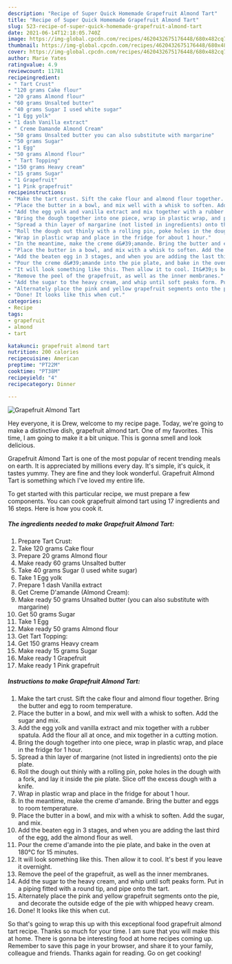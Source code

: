 ```yaml
---
description: "Recipe of Super Quick Homemade Grapefruit Almond Tart"
title: "Recipe of Super Quick Homemade Grapefruit Almond Tart"
slug: 523-recipe-of-super-quick-homemade-grapefruit-almond-tart
date: 2021-06-14T12:18:05.740Z
image: https://img-global.cpcdn.com/recipes/4620432675176448/680x482cq70/grapefruit-almond-tart-recipe-main-photo.jpg
thumbnail: https://img-global.cpcdn.com/recipes/4620432675176448/680x482cq70/grapefruit-almond-tart-recipe-main-photo.jpg
cover: https://img-global.cpcdn.com/recipes/4620432675176448/680x482cq70/grapefruit-almond-tart-recipe-main-photo.jpg
author: Marie Yates
ratingvalue: 4.9
reviewcount: 11781
recipeingredient:
- " Tart Crust"
- "120 grams Cake flour"
- "20 grams Almond flour"
- "60 grams Unsalted butter"
- "40 grams Sugar I used white sugar"
- "1 Egg yolk"
- "1 dash Vanilla extract"
- " Creme Damande Almond Cream"
- "50 grams Unsalted butter you can also substitute with margarine"
- "50 grams Sugar"
- "1 Egg"
- "50 grams Almond flour"
- " Tart Topping"
- "150 grams Heavy cream"
- "15 grams Sugar"
- "1 Grapefruit"
- "1 Pink grapefruit"
recipeinstructions:
- "Make the tart crust. Sift the cake flour and almond flour together. Bring the butter and egg to room temperature."
- "Place the butter in a bowl, and mix well with a whisk to soften. Add the sugar and mix."
- "Add the egg yolk and vanilla extract and mix together with a rubber spatula. Add the flour all at once, and mix together in a cutting motion."
- "Bring the dough together into one piece, wrap in plastic wrap, and place in the fridge for 1 hour."
- "Spread a thin layer of margarine (not listed in ingredients) onto the pie plate."
- "Roll the dough out thinly with a rolling pin, poke holes in the dough with a fork, and lay it inside the pie plate. Slice off the excess dough with a knife."
- "Wrap in plastic wrap and place in the fridge for about 1 hour."
- "In the meantime, make the creme d&#39;amande. Bring the butter and eggs to room temperature."
- "Place the butter in a bowl, and mix with a whisk to soften. Add the sugar, and mix."
- "Add the beaten egg in 3 stages, and when you are adding the last third of the egg, add the almond flour as well."
- "Pour the creme d&#39;amande into the pie plate, and bake in the oven at 180°C for 15 minutes."
- "It will look something like this. Then allow it to cool. It&#39;s best if you leave it overnight."
- "Remove the peel of the grapefruit, as well as the inner membranes."
- "Add the sugar to the heavy cream, and whip until soft peaks form. Put in a piping fitted with a round tip, and pipe onto the tart."
- "Alternately place the pink and yellow grapefruit segments onto the pie, and decorate the outside edge of the pie with whipped heavy cream."
- "Done! It looks like this when cut."
categories:
- Recipe
tags:
- grapefruit
- almond
- tart

katakunci: grapefruit almond tart 
nutrition: 200 calories
recipecuisine: American
preptime: "PT22M"
cooktime: "PT38M"
recipeyield: "4"
recipecategory: Dinner

---
```



![Grapefruit Almond Tart](https://img-global.cpcdn.com/recipes/4620432675176448/680x482cq70/grapefruit-almond-tart-recipe-main-photo.jpg)

Hey everyone, it is Drew, welcome to my recipe page. Today, we're going to make a distinctive dish, grapefruit almond tart. One of my favorites. This time, I am going to make it a bit unique. This is gonna smell and look delicious.

Grapefruit Almond Tart is one of the most popular of recent trending meals on earth. It is appreciated by millions every day. It's simple, it's quick, it tastes yummy. They are fine and they look wonderful. Grapefruit Almond Tart is something which I've loved my entire life.




To get started with this particular recipe, we must prepare a few components. You can cook grapefruit almond tart using 17 ingredients and 16 steps. Here is how you cook it.

<!--inarticleads1-->

##### The ingredients needed to make Grapefruit Almond Tart:

1. Prepare  Tart Crust:
1. Take 120 grams Cake flour
1. Prepare 20 grams Almond flour
1. Make ready 60 grams Unsalted butter
1. Take 40 grams Sugar (I used white sugar)
1. Take 1 Egg yolk
1. Prepare 1 dash Vanilla extract
1. Get  Creme D&#39;amande (Almond Cream):
1. Make ready 50 grams Unsalted butter (you can also substitute with margarine)
1. Get 50 grams Sugar
1. Take 1 Egg
1. Make ready 50 grams Almond flour
1. Get  Tart Topping:
1. Get 150 grams Heavy cream
1. Make ready 15 grams Sugar
1. Make ready 1 Grapefruit
1. Make ready 1 Pink grapefruit




<!--inarticleads2-->

##### Instructions to make Grapefruit Almond Tart:

1. Make the tart crust. Sift the cake flour and almond flour together. Bring the butter and egg to room temperature.
1. Place the butter in a bowl, and mix well with a whisk to soften. Add the sugar and mix.
1. Add the egg yolk and vanilla extract and mix together with a rubber spatula. Add the flour all at once, and mix together in a cutting motion.
1. Bring the dough together into one piece, wrap in plastic wrap, and place in the fridge for 1 hour.
1. Spread a thin layer of margarine (not listed in ingredients) onto the pie plate.
1. Roll the dough out thinly with a rolling pin, poke holes in the dough with a fork, and lay it inside the pie plate. Slice off the excess dough with a knife.
1. Wrap in plastic wrap and place in the fridge for about 1 hour.
1. In the meantime, make the creme d&#39;amande. Bring the butter and eggs to room temperature.
1. Place the butter in a bowl, and mix with a whisk to soften. Add the sugar, and mix.
1. Add the beaten egg in 3 stages, and when you are adding the last third of the egg, add the almond flour as well.
1. Pour the creme d&#39;amande into the pie plate, and bake in the oven at 180°C for 15 minutes.
1. It will look something like this. Then allow it to cool. It&#39;s best if you leave it overnight.
1. Remove the peel of the grapefruit, as well as the inner membranes.
1. Add the sugar to the heavy cream, and whip until soft peaks form. Put in a piping fitted with a round tip, and pipe onto the tart.
1. Alternately place the pink and yellow grapefruit segments onto the pie, and decorate the outside edge of the pie with whipped heavy cream.
1. Done! It looks like this when cut.




So that's going to wrap this up with this exceptional food grapefruit almond tart recipe. Thanks so much for your time. I am sure that you will make this at home. There is gonna be interesting food at home recipes coming up. Remember to save this page in your browser, and share it to your family, colleague and friends. Thanks again for reading. Go on get cooking!
